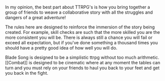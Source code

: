 In my opinion, the best part about TTRPG's is how you bring together a group of friends to weave a collaborative story with all the struggles and dangers of a great adventure!

The rules here are designed to reinforce the immersion of the story being created. For example, skill checks are such that the more skilled you are the more consistent you will be. There is always still a chance you will fail or exceed all expectation, but if you've done something a thousand times you should have a pretty good idea of how well you will do. 

Blade Song is designed to be a simplistic ttrpg without too much arithmetic. [[Combat]] is designed to be cinematic where at any moment the tables can turn and you must rely on your friends to haul you back to your feet and get you back in the fight. 